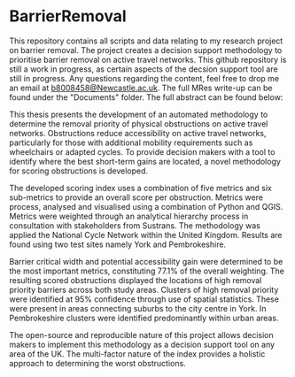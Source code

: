 # BarrierRemoval

This repository contains all scripts and data relating to my research project on barrier removal. The project creates a decision support methodology to prioritise barrier removal on active travel networks. This github repository is still a work in progress, as certain aspects of the decsion support tool are still in progress. Any questions regarding the content, feel free to drop me an email at b8008458@Newcastle.ac.uk. The full MRes write-up can be found under the "Documents" folder. The full abstract can be found below:


This thesis presents the development of an automated methodology to determine the removal priority of physical obstructions on active travel networks. Obstructions reduce accessibility on active travel networks, particularly for those with additional mobility requirements such as wheelchairs or adapted cycles. To provide decision makers with a tool to identify where the best short-term gains are located, a novel methodology for scoring obstructions is developed.

The developed scoring index uses a combination of five metrics and six sub-metrics to provide an overall score per obstruction. Metrics were process, analysed and visualised using a combination of Python and QGIS. Metrics were weighted through an analytical hierarchy process in consultation with stakeholders from Sustrans. The methodology was applied the National Cycle Network within the United Kingdom. Results are found using two test sites namely York and Pembrokeshire. 

Barrier critical width and potential accessibility gain were determined to be the most important metrics, constituting 77.1% of the overall weighting. The resulting scored obstructions displayed the locations of high removal priority barriers across both study areas. Clusters of high removal priority were identified at 95% confidence through use of spatial statistics. These were present in areas connecting suburbs to the city centre in York. In Pembrokeshire clusters were identified predominantly within urban areas.    

The open-source and reproducible nature of this project allows decision makers to implement this methodology as a decision support tool on any area of the UK. The multi-factor nature of the index provides a holistic approach to determining the worst obstructions.

